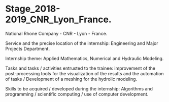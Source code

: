 # Stage_2018-2019_CNR_Lyon_France.

National Rhone Company - CNR - Lyon - France.

Service and the precise location of the internship: Engineering and Major Projects Department.

Internship theme: Applied Mathematics, Numerical and Hydraulic Modeling.

Tasks and tasks / activities entrusted to the trainee: improvement of the post-processing tools for the visualization of the results
and the automation of tasks / Development of a meshing for the hydrolic modeling.

Skills to be acquired / developed during the internship: Algorithms and programming / scientific computing / use of computer development.
